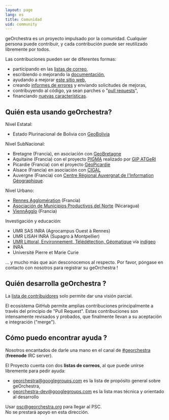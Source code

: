 ```yaml
---
layout: page
lang: es
title: Comunidad
uid: community
---
```


geOrchestra es un proyecto impulsado por la comunidad. Cualquier persona puede contribuir, y cada contribución puede ser reutilizado libremente por todos.

Las contribuciones pueden ser de diferentes formas:

 * participando en las [listas de correo](https://groups.google.com/group/georchestra?hl=en),
 * escribiendo o mejorando la  [documentación](https://github.com/georchestra/georchestra/blob/master/README.md),
 * ayudando a mejorar [este sitio web](https://github.com/georchestra/georchestra.github.io),
 * creando [informes de errores](https://github.com/georchestra/georchestra/issues) y enviando solicitudes de mejoras,
 * contribuyendo al código, ya sean parches o "[pull requests](https://help.github.com/articles/creating-a-pull-request)",
 * financiando [nuevas características](https://github.com/georchestra/georchestra/issues?direction=desc&labels=enhancement&page=1&sort=updated&state=open).


## Quién esta usando geOrchestra?

Nivel Estatal:

* Estado Plurinacional de Bolivia con [GeoBolivia](http://geo.gob.bo/)

Nivel SubNacional:

 * Bretagne (Francia), en asociación con [GeoBretagne](http://www.geobretagne.fr) 
 * Aquitaine (Francia) con el proyecto [PIGMA](http://www.pigma.org) realizado por  [GIP ATGeRI](http://www.gipatgeri.fr/)
 * Picardie (Francia) con el proyecto [GéoPicardie](http://www.geopicardie.fr/portail/) 
 * Alsace (Francia) en asociación con [CIGAL](http://www.cigalsace.org/portail/)
 * Auvergne (Francia) con [Centre Régional Auvergnat de l'Information Géographique](http://craig.fr/).

Nivel Urbano:

 * [Rennes Agglomération](http://metropole.rennes.fr/) (Francia)
 * [Asociación de Municipios Productivos del Norte](http://www.amupnor.com/ide) (Nicaragua)
 * [ViennAgglo](http://www.paysviennois.fr/) (Francia)

Investigación y educación:

 * UMR SAS INRA (Agrocampus Ouest à Rennes)
 * UMR LISAH INRA (Supagro à Montpellier)
 * [UMR Littoral, Environnement, Télédétection, Géomatique](https://letg.univ-nantes.fr/) vía [indigeo](http://www.indigeo.fr/)
 * INRA
 * Université Pierre et Marie Curie

... y mucho más que aún desconocemos al respecto. Por favor, póngase en contacto con nosotros para registrar su geOrchestra !


## Quién desarrolla geOrchestra ?


La [lista de contribuidores](https://github.com/orgs/georchestra/members) solo permite dar una visión parcial.

El ecosistema GitHub permite amplias contribuciones principalmente a través del principio de "Pull Request". Estas contribuciones son intensamente revisados y probados, que finalmente llevan a su aceptación e integración ("merge").


## Cómo puedo encontrar ayuda ?

Nosotros encantados de darle una mano en el canal de [#georchestra](http://webchat.freenode.net/?channels=%23georchestra&uio=d4) (**freenode** IRC server).

El Proyecto cuenta con dos **listas de correos**, al que puede unirse libremente para pedir ayuda:

 * [georchestra@googlegroups.com](https://groups.google.com/group/georchestra?hl=fr) es la lista de propósito general sobre geOrchestra,
 * [georchestra-dev@googlegroups.com](https://groups.google.com/group/georchestra-dev?hl=fr) es la lista mas técnica y orientado al desarrollo

Usar psc@georchestra.org para llegar al PSC.<br />
No se prestará apoyo en esta dirección.
